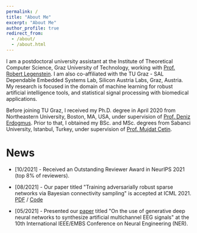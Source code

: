 ```yaml
---
permalink: /
title: "About Me"
excerpt: "About Me"
author_profile: true
redirect_from: 
  - /about/
  - /about.html
---
```


I am a postdoctoral university assistant at the Institute of Theoretical Computer Science, Graz University of Technology, working with [Prof. Robert Legenstein](https://www.tugraz.at/en/institutes/igi/people/prof-legenstein/). I am also co-affiliated with the TU Graz - SAL Dependable Embedded Systems Lab, Silicon Austria Labs, Graz, Austria. My research is focused in the domain of machine learning for robust artificial intelligence tools, and statistical signal processing with biomedical applications.

Before joining TU Graz, I received my Ph.D. degree in April 2020 from Northeastern University, Boston, MA, USA, under supervision of [Prof. Deniz Erdogmus](https://web.northeastern.edu/deniz/). Prior to that, I obtained my BSc. and MSc. degrees from Sabanci University, Istanbul, Turkey, under supervision of [Prof. Mujdat Cetin](http://www.hajim.rochester.edu/ece/people/faculty/cetin_mujdat/).

News
======
* [10/2021] - Received an Outstanding Reviewer Award in NeurIPS 2021 (top 8% of reviewers).

* [08/2021] - Our paper titled "Training adversarially robust sparse networks via Bayesian connectivity sampling" is accepted at ICML 2021. [PDF](http://proceedings.mlr.press/v139/ozdenizci21a/ozdenizci21a.pdf) / [Code](https://github.com/IGITUGraz/SparseAdversarialTraining)

* [05/2021] - Presented our [paper](https://arxiv.org/pdf/2102.08061.pdf) titled "On the use of generative deep neural networks to synthesize artificial multichannel EEG signals" at the 10th International IEEE/EMBS Conference on Neural Engineering (NER).